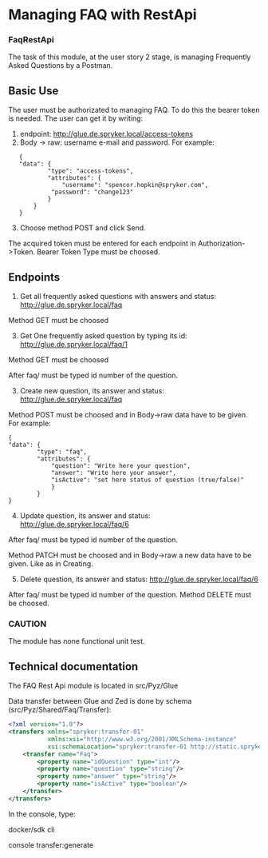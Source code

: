 # Managing FAQ with RestApi

### FaqRestApi

The task of this module, at the user story 2 stage, is managing Frequently Asked Questions by a Postman.

## Basic Use

The user must be authorizated to managing FAQ. To do this the bearer token is needed. The user can get it by writing:

1) endpoint:
   http://glue.de.spryker.local/access-tokens
2) Body -> raw:
   username e-mail and password. For example:

```
   {
   "data": {
           "type": "access-tokens",
           "attributes": {
               "username": "spencor.hopkin@spryker.com",
            "password": "change123"
           }
       }
   }
   ```

3) Choose method POST and click Send.

The acquired token must be entered for each endpoint in Authorization->Token. Bearer Token Type must be choosed.

## Endpoints

1) Get all frequently asked questions with answers and status:
   http://glue.de.spryker.local/faq

Method GET must be choosed

3) Get One frequently asked question by typing its id:
   http://glue.de.spryker.local/faq/1

Method GET must be choosed

After faq/ must be typed id number of the question.

3) Create new question, its answer and status:
   http://glue.de.spryker.local/faq

Method POST must be choosed and in Body->raw data have to be given. For example:

```
{
"data": {
        "type": "faq",
        "attributes": {
            "question": "Write here your question",
            "answer": "Write here your answer",
            "isActive": "set here status of question (true/false)"
            }
        }
}
```

4) Update question, its answer and status:
   http://glue.de.spryker.local/faq/6

After faq/ must be typed id number of the question.

Method PATCH must be choosed and in Body->raw a new data have to be given. Like as in Creating.

5) Delete question, its answer and status:
   http://glue.de.spryker.local/faq/6

After faq/ must be typed id number of the question. Method DELETE must be choosed.

### CAUTION

The module has none functional unit test.

## Technical documentation

The FAQ Rest Api module is located in src/Pyz/Glue

Data transfer between Glue and Zed is done by schema (src/Pyz/Shared/Faq/Transfer):

```xml
<?xml version="1.0"?>
<transfers xmlns="spryker:transfer-01"
           xmlns:xsi="http://www.w3.org/2001/XMLSchema-instance"
           xsi:schemaLocation="spryker:transfer-01 http://static.spryker.com/transfer-01.xsd">
    <transfer name="Faq">
        <property name="idQuestion" type="int"/>
        <property name="question" type="string"/>
        <property name="answer" type="string"/>
        <property name="isActive" type="boolean"/>
    </transfer>
</transfers>
```

In the console, type:

docker/sdk cli

console transfer:generate

